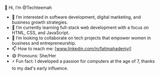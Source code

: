 👋 Hi, I’m @Techteemah  
- 👀 I’m interested in software development, digital marketing, and business growth strategies.  
- 🌱 I’m currently learning full-stack web development with a focus on HTML, CSS, and JavaScript.  
- 💞️ I’m looking to collaborate on tech projects that empower women in business and entrepreneurship.  
- 📫 How to reach me: [www.linkedin.com/in/fatimahadeniyi]  
- 😄 Pronouns: She/Her  
- ⚡ Fun fact: I developed a passion for computers at the age of 7, thanks to my dad's early influence.
